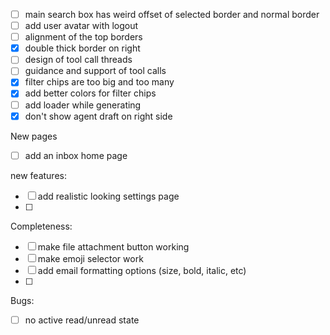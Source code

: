 - [ ] main search box has weird offset of selected border and normal border
- [ ] add user avatar with logout
- [ ] alignment of the top borders
- [x] double thick border on right
- [ ] design of tool call threads
- [ ] guidance and support of tool calls
- [x] filter chips are too big and too many
- [x] add better colors for filter chips
- [ ] add loader while generating
- [x] don't show agent draft on right side

New pages

- [ ] add an inbox home page

new features:

- [ ] add realistic looking settings page
- [ ]

Completeness:

- [ ] make file attachment button working
- [ ] make emoji selector work
- [ ] add email formatting options (size, bold, italic, etc)
- [ ]

Bugs:
- [ ] no active read/unread state

